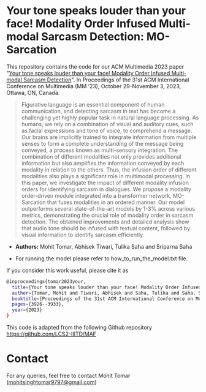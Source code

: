 # Your tone speaks louder than your face! Modality Order Infused Multi-modal Sarcasm Detection: MO-Sarcation
This repository contains the code for our ACM Multimedia 2023 paper "[Your tone speaks louder than your face! Modality Order Infused Multi-modal Sarcasm Detection](https://doi.org/10.1145/3581783.3612528)". In Proceedings of the 31st ACM International Conference on Multimedia (MM ’23), October 29-November 3, 2023, Ottawa, ON, Canada.
>Figurative language is an essential component of human communication, and detecting sarcasm in text has become a challenging yet highly popular task in natural language processing. As humans, we rely on a combination of visual and auditory cues, such as facial expressions and tone of voice, to comprehend a message. Our brains are implicitly trained to integrate information from multiple senses to form a complete understanding of the message being conveyed, a process known as multi-sensory integration. The combination of different modalities not only provides additional information but also amplifies the information conveyed by each modality in relation to the others. Thus, the infusion order of different modalities also plays a significant role in multimodal processing. In this paper, we investigate the impact of different modality infusion orders for identifying sarcasm in dialogues. We propose a modality order-driven module integrated into a transformer network, MO-Sarcation that fuses modalities in an ordered manner. Our model outperforms several state-of-the-art models by 1-3% across various metrics, demonstrating the crucial role of modality order in sarcasm detection. The obtained improvements and detailed analysis show that audio tone should be infused with textual content, followed by visual information to identify sarcasm efficiently.

* **Authors:** Mohit Tomar, Abhisek Tiwari, Tulika Saha and Sriparna Saha

* For running the model please refer to how_to_run_the_model.txt file.

If you consider this work useful, please cite it as

```bash
@inproceedings{tomar2023your,
  title={Your tone speaks louder than your face! Modality Order Infused Multi-modal Sarcasm Detection},
  author={Tomar, Mohit and Tiwari, Abhisek and Saha, Tulika and Saha, Sriparna},
  booktitle={Proceedings of the 31st ACM International Conference on Multimedia},
  pages={3926--3933},
  year={2023}
}
```
This code is adapted from the following Github repository https://github.com/LCS2-IIITD/MAF 

# Contact
For any queries, feel free to contact Mohit Tomar (mohitsinghtomar9797@gmail.com)


